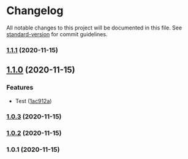 # Changelog

All notable changes to this project will be documented in this file. See [standard-version](https://github.com/conventional-changelog/standard-version) for commit guidelines.

### [1.1.1](https://github.com/Moumouls/github-action-package-publisher/compare/v1.1.0...v1.1.1) (2020-11-15)

## [1.1.0](https://github.com/Moumouls/github-action-package-publisher/compare/v1.0.3...v1.1.0) (2020-11-15)


### Features

* Test ([1ac912a](https://github.com/Moumouls/github-action-package-publisher/commit/1ac912acd55605d2beab0196cec858fb16bb9dd5))

### [1.0.3](https://github.com/Moumouls/github-action-package-publisher/compare/v1.0.2...v1.0.3) (2020-11-15)

### [1.0.2](https://github.com/Moumouls/github-action-package-publisher/compare/v1.0.1...v1.0.2) (2020-11-15)

### 1.0.1 (2020-11-15)
